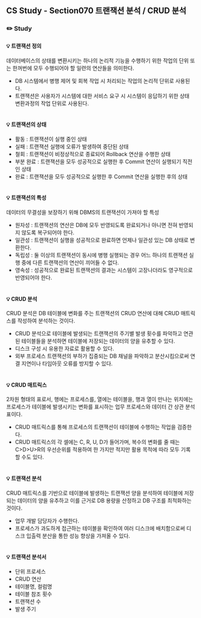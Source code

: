 ## CS Study - Section070 트랜잭션 분석 / CRUD 분석
### ✏️ Study
#### 💡 트랜잭션 정의
데이터베이스의 상태를 변환시키는 하나의 논리적 기능을 수행하기 위한 작업의 단위 또는 한꺼번에 모두 수행되어야 할 일련의 연산들을 의미한다.
- DB 시스템에서 병행 제어 및 회복 작업 시 처리되는 작업의 논리적 단위로 사용된다.
- 트랜잭션은 사용자가 시스템에 대한 서비스 요구 시 시스템이 응답하기 위한 상태 변환과정의 작업 단위로 사용된다.
  <br><br>

#### 💡 트랜잭션의 상태
- 활동 : 트랜잭션이 실행 중인 상태
- 실패 : 트랜잭션 실행에 오류가 발생하여 중단된 상태
- 철회 : 트랜잭션이 비정상적으로 종료되어 Rollback 연산을 수행한 상태
- 부분 완료 : 트랜잭션을 모두 성공적으로 실행한 후 Commit 연산이 실행되기 직전인 상태
- 완료 : 트랜잭션을 모두 성공적으로 실행한 후 Commit 연산을 실행한 후의 상태
  <br><br>

#### 💡 트랜잭션의 특성
데이터의 무결성을 보장하기 위해 DBMS의 트랜잭션이 가져야 할 특성
- 원자성 : 트랜잭션의 연산은 DB에 모두 반영되도록 완료되거나 아니면 전혀 반영되지 않도록 복구되어야 한다.
- 일관성 : 트랜잭션이 실행을 성공적으로 완료하면 언제나 일관성 있는 DB 상태로 변환한다.
- 독립성 : 둘 이상의 트랜잭션이 동시에 병행 실행되는 경우 어느 하나의 트랜잭션 실행 중에 다른 트랜잭션의 연산이 끼어들 수 없다.
- 영속성 : 성공적으로 완료된 트랜잭션의 결과는 시스템이 고장나더라도 영구적으로 반영되어야 한다.
  <br><br>

#### 💡 CRUD 분석
CRUD 분석은 DB 테이블에 변화를 주는 트랜잭션의 CRUD 연산에 대해 CRUD 매트릭스를 작성하여 분석하는 것이다.
- CRUD 분석으로 테이블에 발생되는 트랜잭션의 주기별 발생 횟수를 파악하고 연관된 테이블들을 분석하면 테이블에 저장되는 데이터의 양을 유추할 수 있다.
- 디스크 구성 시 유용한 자료로 활용할 수 있다.
- 외부 프로세스 트랜잭션의 부하가 집중되는 DB 채널을 파악하고 분산시킴으로써 연결 지연이나 타임아웃 오류를 방지할 수 있다.
  <br><br>

#### 💡 CRUD 매트릭스
2차원 형태의 표로서, 행에는 프로세스를, 열에는 테이블을, 행과 열이 만나는 위치에는 프로세스가 테이블에 발생시키는 변화를 표시하는 업무 프로세스와 데이터 간 상관 분석표이다.
- CRUD 매트릭스를 통해 프로세스의 트랜잭션이 테이블에 수행하는 작업을 검증한다.
- CRUD 매트릭스의 각 셀에는 C, R, U, D가 들어가며, 복수의 변화를 줄 때는 C>D>U>R의 우선순위를 적용하여 한 가지만 적지만 활용 목적에 따라 모두 기록할 수도 있다.
  <br><br>

#### 💡 트랜잭션 분석
CRUD 매트릭스를 기반으로 테이블에 발생하는 트랜잭션 양을 분석하여 테이블에 저장되는 데이터의 양을 유추하고 이를 근거로 DB 용량을 산정하고 DB 구조를 최적화하는 것이다.
- 업무 개발 담당자가 수행한다.
- 프로세스가 과도하게 접근하는 테이블을 확인하여 여러 디스크에 배치함으로써 디스크 입출력 분산을 통한 성능 향상을 가져올 수 있다.
  <br><br>

#### 💡 트랜잭션 분석서
- 단위 프로세스
- CRUD 연산
- 테이블명, 컬럼명
- 테이블 참조 횟수
- 트랜잭션 수
- 발생 주기